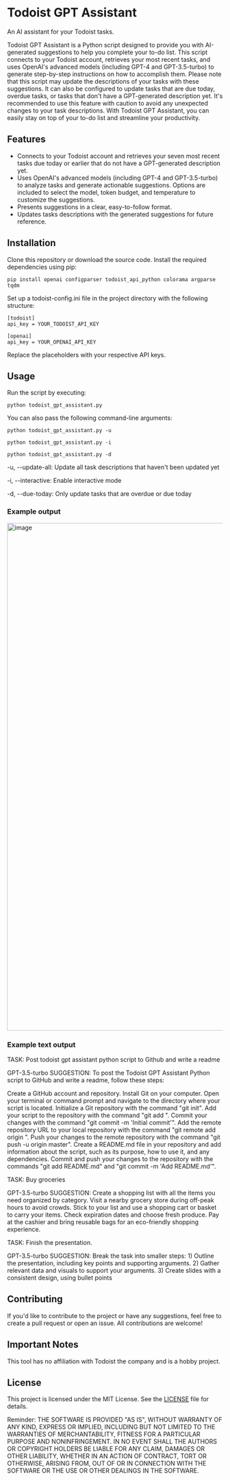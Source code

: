 # Todoist GPT Assistant

An AI assistant for your Todoist tasks.

Todoist GPT Assistant is a Python script designed to provide you with AI-generated suggestions to help you complete your to-do list. This script connects to your Todoist account, retrieves your most recent tasks, and uses OpenAI's advanced models (including GPT-4 and GPT-3.5-turbo) to generate step-by-step instructions on how to accomplish them. Please note that this script may update the descriptions of your tasks with these suggestions. It can also be configured to update tasks that are due today, overdue tasks, or tasks that don't have a GPT-generated description yet. It's recommended to use this feature with caution to avoid any unexpected changes to your task descriptions. With Todoist GPT Assistant, you can easily stay on top of your to-do list and streamline your productivity.

## Features

- Connects to your Todoist account and retrieves your seven most recent tasks due today or earlier that do not have a GPT-generated description yet.
- Uses OpenAI's advanced models (including GPT-4 and GPT-3.5-turbo) to analyze tasks and generate actionable suggestions. Options are included to select the model, token budget, and temperature to customize the suggestions.
- Presents suggestions in a clear, easy-to-follow format.
- Updates tasks descriptions with the generated suggestions for future reference.

## Installation

Clone this repository or download the source code.
Install the required dependencies using pip:

```
pip install openai configparser todoist_api_python colorama argparse tqdm
```

Set up a todoist-config.ini file in the project directory with the following structure:

```
[todoist]
api_key = YOUR_TODOIST_API_KEY

[openai]
api_key = YOUR_OPENAI_API_KEY
```

Replace the placeholders with your respective API keys.

## Usage
Run the script by executing:

```
python todoist_gpt_assistant.py
```

You can also pass the following command-line arguments:

```
python todoist_gpt_assistant.py -u

python todoist_gpt_assistant.py -i

python todoist_gpt_assistant.py -d
```

-u, --update-all: Update all task descriptions that haven't been updated yet

-i, --interactive: Enable interactive mode

-d, --due-today: Only update tasks that are overdue or due today

### Example output
<img width="1184" alt="image" src="https://user-images.githubusercontent.com/3598417/233871374-ff9a2aa7-d63a-48df-b809-4098fb20b04e.png">


### Example text output

TASK: Post todoist gpt assistant python script to Github and write a readme

GPT-3.5-turbo SUGGESTION: To post the Todoist GPT Assistant Python script to GitHub and write a readme, follow these steps:

Create a GitHub account and repository.
Install Git on your computer.
Open your terminal or command prompt and navigate to the directory where your script is located.
Initialize a Git repository with the command "git init".
Add your script to the repository with the command "git add <filename>".
Commit your changes with the command "git commit -m 'Initial commit'".
Add the remote repository URL to your local repository with the command "git remote add origin <remote-repo-URL>".
Push your changes to the remote repository with the command "git push -u origin master".
Create a README.md file in your repository and add information about the script, such as its purpose, how to use it, and any dependencies.
Commit and push your changes to the repository with the commands "git add README.md" and "git commit -m 'Add README.md'".

TASK: Buy groceries

GPT-3.5-turbo SUGGESTION: Create a shopping list with all the items you need organized by category. Visit a nearby grocery store during off-peak hours to avoid crowds. Stick to your list and use a shopping cart or basket to carry your items. Check expiration dates and choose fresh produce. Pay at the cashier and bring reusable bags for an eco-friendly shopping experience.

TASK: Finish the presentation.

GPT-3.5-turbo SUGGESTION: Break the task into smaller steps: 1) Outline the presentation, including key points and supporting arguments. 2) Gather relevant data and visuals to support your arguments. 3) Create slides with a consistent design, using bullet points

## Contributing

If you'd like to contribute to the project or have any suggestions, feel free to create a pull request or open an issue. All contributions are welcome!

## Important Notes

This tool has no affiliation with Todoist the company and is a hobby project. 

## License

This project is licensed under the MIT License. See the [LICENSE](LICENSE) file for details.

Reminder:
THE SOFTWARE IS PROVIDED "AS IS", WITHOUT WARRANTY OF ANY KIND,
EXPRESS OR IMPLIED, INCLUDING BUT NOT LIMITED TO THE WARRANTIES OF
MERCHANTABILITY, FITNESS FOR A PARTICULAR PURPOSE AND
NONINFRINGEMENT. IN NO EVENT SHALL THE AUTHORS OR COPYRIGHT HOLDERS BE
LIABLE FOR ANY CLAIM, DAMAGES OR OTHER LIABILITY, WHETHER IN AN ACTION
OF CONTRACT, TORT OR OTHERWISE, ARISING FROM, OUT OF OR IN CONNECTION
WITH THE SOFTWARE OR THE USE OR OTHER DEALINGS IN THE SOFTWARE.
